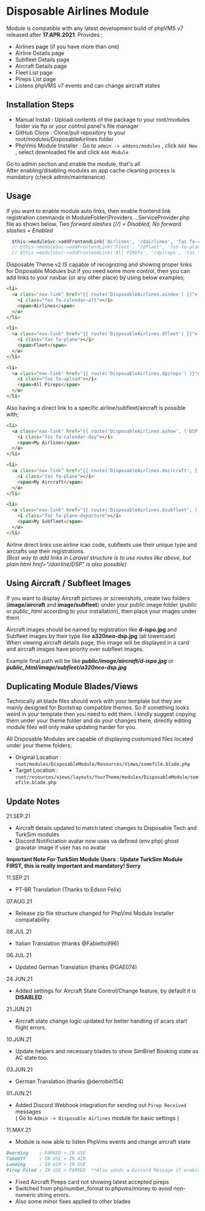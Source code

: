 # Disposable Airlines Module

Module is compatible with any latest development build of phpVMS v7 released after **17.APR.2021**. Provides ;

* Airlines page (if you have more than one)
* Airline Details page
* Subfleet Details page
* Aircraft Details page
* Fleet List page
* Pireps List page
* Listens phpVMS v7 events and can change aircraft states

## Installation Steps

* Manual Install : Upload contents of the package to your root/modules folder via ftp or your control panel's file manager 
* GitHub Clone : Clone/pull repository to your root/modules/DisposableAirlines folder
* PhpVms Module Installer : Go to `admin -> addons/modules` , click `Add New` , select downloaded file and click `Add Module`

Go to admin section and enable the module, that's all  
After enabling/disabling modules an app cache cleaning process is mandatory (check admin/maintenance)  

## Usage

If you want to enable module auto links, then enable frontend link registration commands in ModuleFolder\Providers\....ServiceProvider.php file as shown below, *Two forward slashes (//) = Disabled, No forward slashes = Enabled*

```php
  $this->moduleSvc->addFrontendLink('Airlines', '/dairlines', 'fas fa-calendar-alt', $logged_in=true);
  // $this->moduleSvc->addFrontendLink('Fleet', '/dfleet', 'fas fa-plane-departure', $logged_in=true);
  // $this->moduleSvc->addFrontendLink('All PIREPs', '/dpireps', 'fas fa-upload', $logged_in=true);
```

Disposable Theme v2 *IS* capable of recognizing and showing proper links for Disposable Modules but if you need some more control, then you can add links to your navbar (or any other place) by using below examples;

```html
<li>
  <a class="nav-link" href="{{ route('DisposableAirlines.aindex') }}">
    <i class="fas fa-calendar-alt"></i>
    <span>Airlines</span>
  </a>
</li>

<li>
  <a class="nav-link" href="{{ route('DisposableAirlines.dfleet') }}">
    <i class="fas fa-plane"></i>
    <span>Fleet</span>
  </a>
</li>

<li>
  <a class="nav-link" href="{{ route('DisposableAirlines.dpireps') }}">
    <i class="fas fa-upload"></i>
    <span>All Pireps</span>
  </a>
</li>
```

Also having a direct link to a specific airline/subfleet/aircraft is possible with;

```html
<li>
  <a class="nav-link" href="{{ route('DisposableAirlines.ashow', ['DSP']) }}">
    <i class="fas fa-calendar-day"></i>
    <span>My Airline</span>
  </a>
</li>

<li>
  <a class="nav-link" href="{{ route('DisposableAirlines.daircraft', ['D-ISPO']) }}">
    <i class="fas fa-plane"></i>
    <span>My Aircraft</span>
  </a>
</li>

<li>
  <a class="nav-link" href="{{ route('DisposableAirlines.dsubfleet', ['A320NEO-DSP']) }}">
    <i class="fas fa-plane-departure"></i>
    <span>My Subfleet</span>
  </a>
</li>
```

Airline direct links use airline icao code, subfleets use their unique type and aircrafts use their registrations.  
*(Best way to add links in Laravel structure is to use routes like above, but plain html href="/dairline/DSP" is also possible)*

## Using Aircraft / Subfleet Images

If you want to display Aircraft pictures or screenshots, create two folders (**image/aircraft** and **image/subfleet**) under your public image folder (*public* or *public_html* according to your installation), then place your images under them.

Aircraft images should be named by registration like **d-ispo.jpg** and Subfleet images by their type like **a320neo-dsp.jpg** (all lowercase)  
When viewing aircraft details page, this image will be displayed in a card and aircraft images have priority over subfleet images.

Example final path will be like ***public/image/aircraft/d-ispo.jpg*** or ***public_html/image/subfleet/a320neo-dsp.jpg***

## Duplicating Module Blades/Views

Technically all blade files should work with your template but they are mainly designed for Bootstrap compatible themes. So if something looks weird in your template then you need to edit them. I kindly suggest copying them under your theme folder and do your changes there, directly editing module files will only make updating harder for you.

All Disposable Modules are capable of displaying customized files located under your theme folders;

* Original Location : `root/modules/DisposableModule/Resources/Views/somefile.blade.php`
* Target Location   : `root/resources/views/layouts/YourTheme/modules/DisposableModule/somefile.blade.php`

## Update Notes

21.SEP.21
* Aircraft details updated to match latest changes to Disposable Tech and TurkSim modules
* Discord Notificiation avatar now uses va defined (env.php) ghost gravatar image if user has no avatar

**Important Note For TurkSim Module Users : Update TurkSim Module FIRST, this is really important and mandatory! Sorry**

11.SEP.21
* PT-BR Translation (Thanks to Edson Felix)

07.AUG.21
* Release zip file structure changed for PhpVms Module Installer compatability.

08.JUL.21
* Italian Translation (thanks @Fabietto996)

06.JUL.21
* Updated German Translation (thanks @GAE074)

24.JUN.21
* Added settings for Aircraft State Control/Change feature, by default it is **DISABLED**

21.JUN.21
* Aircraft state change logic updated for better handling of acars start flight errors.

10.JUN.21
* Update helpers and necessary blades to show SimBrief Booking state as AC state too.

03.JUN.21
* German Translation (thanks @derrobin154)

01.JUN.21
* Added Discord Webhook integration for sending out `Pirep Received` messages  
  ( Go to `Admin -> Disposable Airlines` module for basic settings )

11.MAY.21
* Module is now able to listen PhpVms events and change aircraft state

```md
Boarding    : PARKED > IN USE
TakeOff     : IN USE > IN AIR
Landing     : IN AIR > IN USE
Pirep Filed : IN USE > PARKED  **Also sends a Discord Message if enabled**
```

* Fixed Aircraft Pireps card not showing latest accepted pireps
* Switched from php/number_format to phpvms/money to avoid non-numeric string errors.
* Also some minor fixes applied to other blades  
